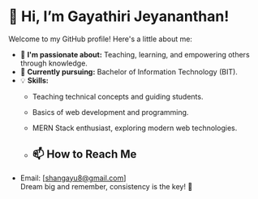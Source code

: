 # 👋 Hi, I’m Gayathiri Jeyananthan!

Welcome to my GitHub profile! Here's a little about me:  

- 👀 **I'm passionate about:** Teaching, learning, and empowering others through knowledge.  
- 🌱 **Currently pursuing:** Bachelor of Information Technology (BIT).  
- 💡 **Skills:**  
  - Teaching technical concepts and guiding students.  
  - Basics of web development and programming.  
  - MERN Stack enthusiast, exploring modern web technologies.
 
  - ## 📫 How to Reach Me  
- Email: [shangayu8@gmail.com]  
Dream big and remember, consistency is the key! 🚀
<!---
gayathirijeyananthan/gayathirijeyananthan is a ✨ special ✨ repository because its `README.md` (this file) appears on your GitHub profile.
You can click the Preview link to take a look at your changes.
--->
